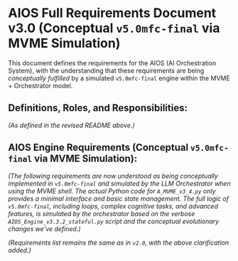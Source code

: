 # AIOS Full Requirements Document v3.0 (Conceptual `v5.0mfc-final` via MVME Simulation)

This document defines the requirements for the AIOS (AI Orchestration System), with the understanding that these requirements are being *conceptually fulfilled* by a simulated `v5.0mfc-final` engine within the MVME + Orchestrator model.

## Definitions, Roles, and Responsibilities:

*(As defined in the revised README above.)*

## AIOS Engine Requirements (Conceptual `v5.0mfc-final` via MVME Simulation):

*(The following requirements are now understood as being conceptually implemented in `v5.0mfc-final` and simulated by the LLM Orchestrator when using the MVME shell.  The actual Python code for `A_MVME_v3_4.py` only provides a minimal interface and basic state management.  The full logic of `v5.0mfc-final`, including loops, complex cognitive tasks, and advanced features, is simulated by the orchestrator based on the verbose `AIOS_Engine_v3.3.2_stateful.py` script and the conceptual evolutionary changes we've defined.)*

*(Requirements list remains the same as in `v2.0`, with the above clarification added.)*